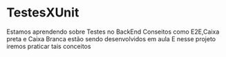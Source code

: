 # TestesXUnit

Estamos aprendendo sobre Testes no BackEnd
Conseitos como E2E,Caixa preta e Caixa Branca estão sendo desenvolvidos em aula
E nesse projeto iremos praticar tais conceitos
